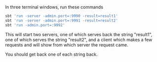 In three terminal windows, run these commands

```bash
sbt 'run -server -admin.port=:9990 -result=result1'
sbt 'run -server -admin.port=:9991 -result=result2'
sbt 'run -admin.port=:9992'
```

This will start two servers, one of which serves back
the string "result1", one of which serves the string
"result2", and a client which makes a few requests and will show from which server the request came.

You should get back one of each string back.
